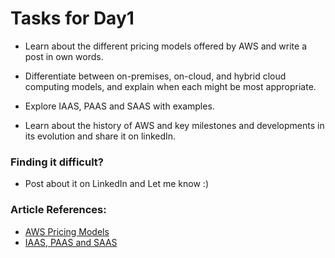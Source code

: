 # Tasks for Day1

- Learn about the different pricing models offered by AWS and write a post in own words.

- Differentiate between on-premises, on-cloud, and hybrid cloud computing models, and explain when each might be most appropriate.

- Explore IAAS, PAAS and SAAS with examples.
  
- Learn about the history of AWS and key milestones and developments in its evolution and share it on linkedIn.

### Finding it difficult?

- Post about it on LinkedIn and Let me know :)
  
### Article References:
- <a href="https://www.linkedin.com/posts/madhup-pandey-0311821b3_aws-cloudcosts-solutionarchitectexam-activity-7126565558388408320-ZxvT?utm_source=share&utm_medium=member_desktop" > AWS Pricing Models </a>
- <a href="https://www.linkedin.com/posts/madhup-pandey-0311821b3_aws-cloudcosts-solutionarchitectexam-activity-7126565558388408320-ZxvT?utm_source=share&utm_medium=member_desktop" > IAAS, PAAS and SAAS </a> 

